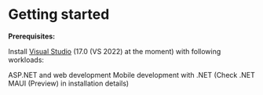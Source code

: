 # Getting started

**Prerequisites:**

Install [Visual Studio](https://visualstudio.microsoft.com/vs/) \(17.0 (VS 2022) at the moment\) with following workloads:

ASP.NET and web development
Mobile development with .NET (Check .NET MAUI (Preview) in installation details)
